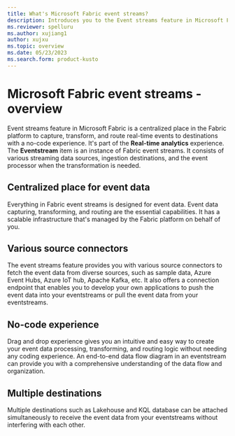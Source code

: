 ```yaml
---
title: What's Microsoft Fabric event streams?
description: Introduces you to the Event streams feature in Microsoft Fabric.
ms.reviewer: spelluru
ms.author: xujiang1
author: xujxu
ms.topic: overview
ms.date: 05/23/2023
ms.search.form: product-kusto
---
```


# Microsoft Fabric event streams - overview
Event streams feature in Microsoft Fabric is a centralized place in the Fabric platform to capture, transform, and route real-time events to destinations with a no-code experience. It's part of the **Real-time analytics** experience. The **Eventstream** item is an instance of Fabric event streams. It consists of various streaming data sources, ingestion destinations, and the event processor when the transformation is needed.  

## Centralized place for event data 
Everything in Fabric event streams is designed for event data. Event data capturing, transforming, and routing are the essential capabilities. It has a scalable infrastructure that's managed by the Fabric platform on behalf of you.

## Various source connectors 
The event streams feature provides you with various source connectors to fetch the event data from diverse sources, such as sample data, Azure Event Hubs, Azure IoT hub, Apache Kafka, etc. It also offers a connection endpoint that enables you to develop your own applications to push the event data into your eventstreams or pull the event data from your eventstreams. 

## No-code experience 
Drag and drop experience gives you an intuitive and easy way to create your event data processing, transforming, and routing logic without needing any coding experience. An end-to-end data flow diagram in an eventstream can provide you with a comprehensive understanding of the data flow and organization. 

## Multiple destinations 
Multiple destinations such as Lakehouse and KQL database can be attached simultaneously to receive the event data from your eventstreams without interfering with each other. 


